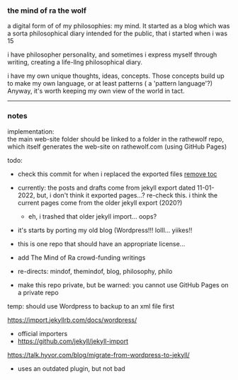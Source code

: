 ### the mind of ra the wolf
a digital form of of my philosophies: my mind. It started as a blog which was a sorta philosophical diary intended for the public, that i started when i was 15

i have philosopher personality, and sometimes i express myself through writing, creating a life-llng philosophical diary.

i have my own unique thoughts, ideas, concepts. Those concepts build up to make my own language, or at least patterns ( a 'pattern language'?) Anyway, it's worth keeping my own view of the world in tact.
- - -

### notes
implementation:  
the main web-site folder should be linked to a folder in the rathewolf repo, which itself generates the web-site on rathewolf.com (using GitHub Pages)

todo:
- check this commit for when i replaced the exported files [remove toc](https://github.com/rahil627/mind-of-rathewolf/commit/dd4f9e13cba174a94e385ee18b71bb5bb83cf886)
- currently: the posts and drafts come from jekyll export dated 11-01-2022, but, i don't think it exported pages...? re-check this. i think the current pages come from the older jekyll export (2020?)
  - eh, i trashed that older jekyll import... oops?
- it's starts by porting my old blog (Wordpress!!! lolll... yiikes!!




- this is one repo that should have an appropriate license...
- add The Mind of Ra crowd-funding writings
- re-directs: mindof, themindof, blog, philosophy, philo
- make this repo private, but be warned: you cannot use GitHub Pages on a private repo

temp:
should use Wordpress to backup to an xml file first

https://import.jekyllrb.com/docs/wordpress/
  - official importers
  - https://github.com/jekyll/jekyll-import

https://talk.hyvor.com/blog/migrate-from-wordpress-to-jekyll/
  - uses an outdated plugin, but not bad
